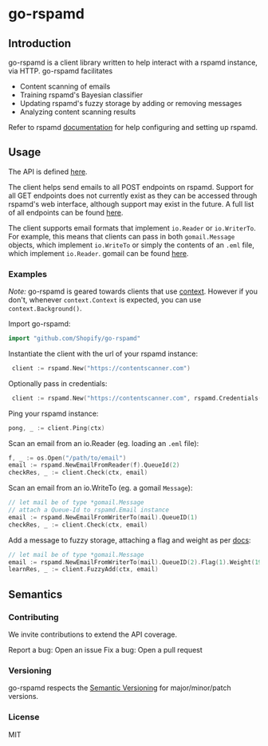 # go-rspamd

## Introduction <br/>

go-rspamd is a client library written to help interact with a rspamd instance, via HTTP. go-rspamd facilitates
* Content scanning of emails
* Training rspamd's Bayesian classifier
* Updating rspamd's fuzzy storage by adding or removing messages 
* Analyzing content scanning results 

Refer to rspamd [documentation](https://rspamd.com/doc/) for help configuring and setting up rspamd.

## Usage 

The API is defined [here](https://pkg.go.dev/github.com/Shopify/go-rspamd).

The client helps send emails to all POST endpoints on rspamd. Support for all GET endpoints does not currently exist as they can be accessed through rspamd's web interface, although support may exist in the future. A full list of all endpoints can be found [here](https://rspamd.com/doc/architecture/protocol.html). 

The client supports email formats that implement `io.Reader` or `io.WriterTo`. For example, this means that clients can pass in both `gomail.Message` objects, which implement `io.WriteTo` or simply the contents of an `.eml` file, which implement `io.Reader`. gomail can be found [here](https://github.com/go-gomail/gomail).

### Examples

_Note:_ go-rspamd is geared towards clients that use [context](https://golang.org/pkg/context/). However if you don't, whenever `context.Context` is expected, you can use `context.Background()`.

Import go-rspamd:
```go
import "github.com/Shopify/go-rspamd"
```

Instantiate the client with the url of your rspamd instance:
```go
 client := rspamd.New("https://contentscanner.com")
```

Optionally pass in credentials:
```go
 client := rspamd.New("https://contentscanner.com", rspamd.Credentials("username", "password"))
```

Ping your rspamd instance:
```go
pong, _ := client.Ping(ctx)
```

Scan an email from an io.Reader (eg. loading an `.eml` file):
```go
f, _ := os.Open("/path/to/email")
email := rspamd.NewEmailFromReader(f).QueueId(2)
checkRes, _ := client.Check(ctx, email)
```

Scan an email from an io.WriteTo (eg. a gomail `Message`):
```go
// let mail be of type *gomail.Message
// attach a Queue-Id to rspamd.Email instance
email := rspamd.NewEmailFromWriterTo(mail).QueueID(1)
checkRes, _ := client.Check(ctx, email)
```

Add a message to fuzzy storage, attaching a flag and weight as per [docs](https://rspamd.com/doc/architecture/protocol.html#controller-http-endpoints):
```go
// let mail be of type *gomail.Message
email := rspamd.NewEmailFromWriterTo(mail).QueueID(2).Flag(1).Weight(19)
learnRes, _ := client.FuzzyAdd(ctx, email)
```

## Semantics

### Contributing

We invite contributions to extend the API coverage.

Report a bug: Open an issue
Fix a bug: Open a pull request

### Versioning

go-rspamd respects the [Semantic Versioning](https://semver.org/) for major/minor/patch versions. 

### License

MIT
